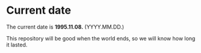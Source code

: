 # Current date

The current date is **1995.11.08.** (YYYY.MM.DD.)

This repository will be good when the world ends, so we will know how long it lasted.